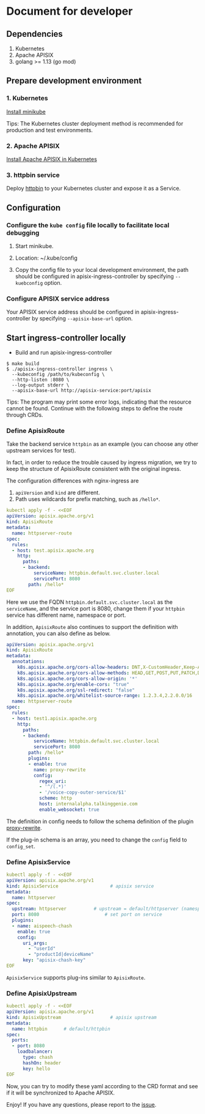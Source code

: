<!--
#
# Licensed to the Apache Software Foundation (ASF) under one or more
# contributor license agreements.  See the NOTICE file distributed with
# this work for additional information regarding copyright ownership.
# The ASF licenses this file to You under the Apache License, Version 2.0
# (the "License"); you may not use this file except in compliance with
# the License.  You may obtain a copy of the License at
#
#     http://www.apache.org/licenses/LICENSE-2.0
#
# Unless required by applicable law or agreed to in writing, software
# distributed under the License is distributed on an "AS IS" BASIS,
# WITHOUT WARRANTIES OR CONDITIONS OF ANY KIND, either express or implied.
# See the License for the specific language governing permissions and
# limitations under the License.
#
-->

# Document for developer

## Dependencies

1. Kubernetes
2. Apache APISIX
3. golang >= 1.13 (go mod)

## Prepare development environment

### 1. Kubernetes

[Install minikube](https://kubernetes.io/docs/tasks/tools/install-minikube)

Tips: The Kubernetes cluster deployment method is recommended for production and test environments.

### 2. Apache APISIX

[Install Apache APISIX in Kubernetes](https://github.com/apache/apisix/tree/master/kubernetes)

### 3. httpbin service

Deploy [httpbin](https://github.com/postmanlabs/httpbin) to your Kubernetes cluster and expose it as a Service.

## Configuration

### Configure the `kube config` file locally to facilitate local debugging

1. Start minikube.

2. Location: ~/.kube/config

3. Copy the config file to your local development environment, the path should be configured in apisix-ingress-controller by specifying `--kuebconfig` option.

### Configure APISIX service address

Your APISIX service address should be configured in apisix-ingress-controller by specifying `--apisix-base-url` option.

## Start ingress-controller locally

* Build and run apisix-ingress-controller

```shell
$ make build
$ ./apisix-ingress-controller ingress \
  --kubeconfig /path/to/kubeconfig \
  --http-listen :8080 \
  --log-output stderr \
  --apisix-base-url http://apisix-service:port/apisix
```

Tips: The program may print some error logs, indicating that the resource cannot be found. Continue with the following steps to define the route through CRDs.

### Define ApisixRoute

Take the backend service `httpbin` as an example (you can choose any other upstream services for test).

In fact, in order to reduce the trouble caused by ingress migration, we try to keep the structure of ApisixRoute consistent with the original ingress.

The configuration differences with nginx-ingress are

1. `apiVersion` and `kind` are different.
2. Path uses wildcards for prefix matching, such as `/hello*`.

```yaml
kubectl apply -f - <<EOF
apiVersion: apisix.apache.org/v1
kind: ApisixRoute
metadata:
  name: httpserver-route
spec:
  rules:
  - host: test.apisix.apache.org
    http:
      paths:
      - backend:
          serviceName: httpbin.default.svc.cluster.local
          servicePort: 8080
        path: /hello*
EOF
```

Here we use the FQDN `httpbin.default.svc.cluster.local` as the `serviceName`, and the service port is 8080, change them if your `httpbin` service has different name, namespace or port.

In addition, `ApisixRoute` also continues to support the definition with annotation, you can also define as below.

```yaml
apiVersion: apisix.apache.org/v1
kind: ApisixRoute
metadata:
  annotations:
    k8s.apisix.apache.org/cors-allow-headers: DNT,X-CustomHeader,Keep-Alive,User-Agent,X-Requested-With,If-Modified-Since,Cache-Control,Content-Type,Authorization,openID,audiotoken
    k8s.apisix.apache.org/cors-allow-methods: HEAD,GET,POST,PUT,PATCH,DELETE
    k8s.apisix.apache.org/cors-allow-origin: '*'
    k8s.apisix.apache.org/enable-cors: "true"
    k8s.apisix.apache.org/ssl-redirect: "false"
    k8s.apisix.apache.org/whitelist-source-range: 1.2.3.4,2.2.0.0/16
  name: httpserver-route
spec:
  rules:
  - host: test1.apisix.apache.org
    http:
      paths:
      - backend:
          serviceName: httpbin.default.svc.cluster.local
          servicePort: 8080
        path: /hello*
        plugins:
        - enable: true
          name: proxy-rewrite
          config:
            regex_uri:
            - '^/(.*)'
            - '/voice-copy-outer-service/$1'
            scheme: http
            host: internalalpha.talkinggenie.com
            enable_websocket: true
```

The definition in config needs to follow the schema definition of the plugin [proxy-rewrite](https://github.com/apache/apisix/blob/master/doc/plugins/proxy-rewrite.md).

If the plug-in schema is an array, you need to change the `config` field to `config_set`.

### Define ApisixService

```yaml
kubectl apply -f - <<EOF
apiVersion: apisix.apache.org/v1
kind: ApisixService                   # apisix service
metadata:
  name: httpserver
spec:
  upstream: httpserver          # upstream = default/httpserver (namespace/upstreamName)
  port: 8080                        # set port on service
  plugins:
  - name: aispeech-chash
    enable: true
    config:
      uri_args:
        - "userId"
        - "productId|deviceName"
      key: "apisix-chash-key"
EOF
```

`ApisixService` supports plug-ins similar to `ApisixRoute`.

### Define ApisixUpstream

```yaml
kubectl apply -f - <<EOF
apiVersion: apisix.apache.org/v1
kind: ApisixUpstream                  # apisix upstream
metadata:
  name: httpbin      # default/httpbin
spec:
  ports:
  - port: 8080
    loadbalancer:
      type: chash
      hashOn: header
      key: hello
EOF
```

Now, you can try to modify these yaml according to the CRD format and see if it will be synchronized to Apache APISIX.

Enjoy! If you have any questions, please report to the [issue](https://github.com/apache/apisix-ingress-controller/issues).
